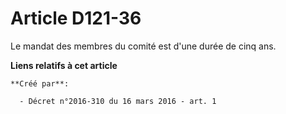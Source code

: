 # Article D121-36

Le mandat des membres du comité est d'une durée de cinq ans.

**Liens relatifs à cet article**

	**Créé par**:

	  - Décret n°2016-310 du 16 mars 2016 - art. 1
